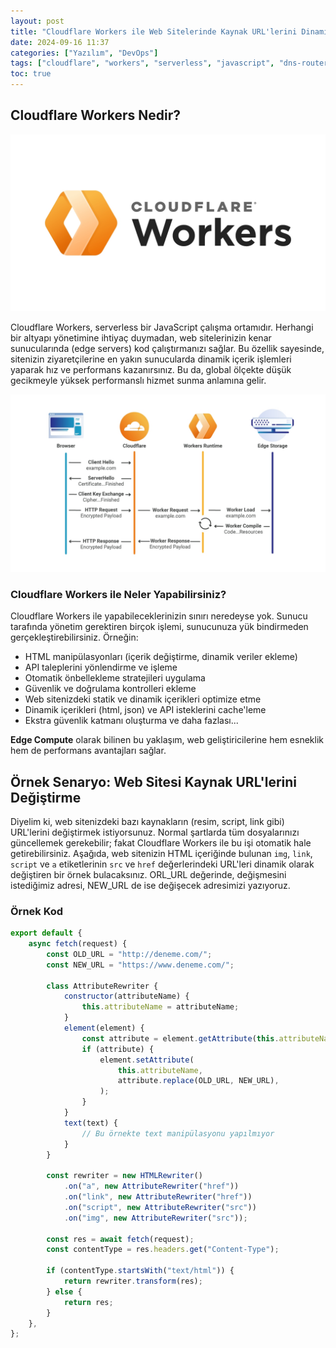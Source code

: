 ```yaml
---
layout: post
title: "Cloudflare Workers ile Web Sitelerinde Kaynak URL'lerini Dinamik Olarak Değiştirme"
date: 2024-09-16 11:37
categories: ["Yazılım", "DevOps"]
tags: ["cloudflare", "workers", "serverless", "javascript", "dns-router", "edge-compute"]
toc: true
---
```


## Cloudflare Workers Nedir?

![cloudflare-worker-principles](/assets/img/cloudflare-workers.jpg)

Cloudflare Workers, serverless bir JavaScript çalışma ortamıdır. Herhangi bir altyapı yönetimine ihtiyaç duymadan, web sitelerinizin kenar sunucularında (edge servers) kod çalıştırmanızı sağlar. Bu özellik sayesinde, sitenizin ziyaretçilerine en yakın sunucularda dinamik içerik işlemleri yaparak hız ve performans kazanırsınız. Bu da, global ölçekte düşük gecikmeyle yüksek performanslı hizmet sunma anlamına gelir.

![cloudflare-worker-principles](/assets/img/cloudflare-worker-principles.jpg)

### Cloudflare Workers ile Neler Yapabilirsiniz?

Cloudflare Workers ile yapabileceklerinizin sınırı neredeyse yok. Sunucu tarafında yönetim gerektiren birçok işlemi, sunucunuza yük bindirmeden gerçekleştirebilirsiniz. Örneğin:

- HTML manipülasyonları (içerik değiştirme, dinamik veriler ekleme)
- API taleplerini yönlendirme ve işleme
- Otomatik önbellekleme stratejileri uygulama
- Güvenlik ve doğrulama kontrolleri ekleme
- Web sitenizdeki statik ve dinamik içerikleri optimize etme
- Dinamik içerikleri (html, json) ve API isteklerini cache'leme
- Ekstra güvenlik katmanı oluşturma ve daha fazlası...

**Edge Compute** olarak bilinen bu yaklaşım, web geliştiricilerine hem esneklik hem de performans avantajları sağlar.

## Örnek Senaryo: Web Sitesi Kaynak URL'lerini Değiştirme

Diyelim ki, web sitenizdeki bazı kaynakların (resim, script, link gibi) URL'lerini değiştirmek istiyorsunuz. Normal şartlarda tüm dosyalarınızı güncellemek gerekebilir; fakat Cloudflare Workers ile bu işi otomatik hale getirebilirsiniz. Aşağıda, web sitenizin HTML içeriğinde bulunan `img`, `link`, `script` ve `a` etiketlerinin `src` ve `href` değerlerindeki URL'leri dinamik olarak değiştiren bir örnek bulacaksınız. ORL_URL değerinde, değişmesini istediğimiz adresi, NEW_URL de ise değişecek adresimizi yazıyoruz.

### Örnek Kod

```javascript
export default {
    async fetch(request) {
        const OLD_URL = "http://deneme.com/";
        const NEW_URL = "https://www.deneme.com/";

        class AttributeRewriter {
            constructor(attributeName) {
                this.attributeName = attributeName;
            }
            element(element) {
                const attribute = element.getAttribute(this.attributeName);
                if (attribute) {
                    element.setAttribute(
                        this.attributeName,
                        attribute.replace(OLD_URL, NEW_URL),
                    );
                }
            }
            text(text) {
                // Bu örnekte text manipülasyonu yapılmıyor
            }
        }

        const rewriter = new HTMLRewriter()
            .on("a", new AttributeRewriter("href"))
            .on("link", new AttributeRewriter("href"))
            .on("script", new AttributeRewriter("src"))
            .on("img", new AttributeRewriter("src"));

        const res = await fetch(request);
        const contentType = res.headers.get("Content-Type");

        if (contentType.startsWith("text/html")) {
            return rewriter.transform(res);
        } else {
            return res;
        }
    },
};
```

